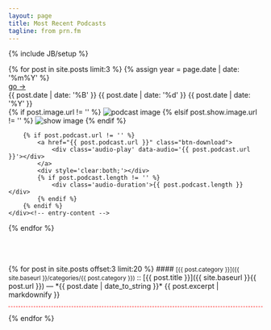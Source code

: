 ```yaml
---
layout: page
title: Most Recent Podcasts
tagline: from prn.fm
---
```

{% include JB/setup %}

<div class='row'>
{% for post in site.posts limit:3 %}
    {% assign year = page.date | date: '%m%Y' %}
    <div class="col-md-4 audio-container" style="padding-bottom: 25px;">
        <a href="{{ post.url | prepend: site.baseurl | replace: '//', '/' }}">
            <div class='audio-link'>
                go ->
            </div>
        </a>
        <div class='audio-date'>
            <date class="date-pub" title="{{ post.date | date_to_xmlschema }}" datetime="{{ post.date | date_to_xmlschema }}" pubdate>
            <span class="month"><abbr>{{ post.date | date: '%B' }}</abbr></span>
            <span class="day">{{ post.date | date: '%d' }}</span>
            <span class="year">{{ post.date | date: '%Y' }}</span>
            </date>
        </div>
        {% if post.image.url != '' %}
            <img class="img-responsive audio-image" src="{{ post.image.url }}" alt="podcast image" style='margin: auto;'>
        {% elsif post.show.image.url != '' %}
            <img class="img-responsive audio-image" src="{{ post.show.image.url }}" alt="show image" style='margin: auto;'>
        {% endif %}

        {% if post.podcast.url != '' %}
            <a href="{{ post.podcast.url }}" class="btn-download">
                <div class='audio-play' data-audio='{{ post.podcast.url }}'></div>
            </a>
            <div style='clear:both;'></div>
            {% if post.podcast.length != '' %}
                <div class='audio-duration'>{{ post.podcast.length }}</div>
            {% endif %}
        {% endif %}
    </div><!-- entry-content -->
{% endfor %}
</div>
<div class="date-tear-sheet-seperator" style='padding-bottom: 25px;'></div>
{% for post in site.posts offset:3 limit:20 %}
#### <small>[{{ post.category }}]({{ site.baseurl }}/categories/{{ post.category }})</small> :: [{{ post.title }}]({{ site.baseurl }}{{ post.url }}) &mdash; *{{ post.date | date_to_string }}*
{{ post.excerpt | markdownify }}
<hr noshade="" style="background-color: white;border: 0px;border-bottom: 1px dashed red;">
{% endfor %}
